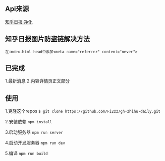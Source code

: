## Api来源
   <a href="https://github.com/Fi2zz/ZhihuDailyPurify"> 知乎日报·净化</a>

## 知乎日报图片防盗链解决方法
    在index.html head中添加<meta name="referrer" content="never">
## 已完成
   1.最新消息
   2.内容详情页正文部分

## 使用
   1.克隆这个repos     `$ git clone https://github.com/Fi2zz/gh-zhihu-daily.git`

   2.安装依赖          `npm install`

   3.启动服务器        `npm run server`

   4.启动开发服务器    `npm run dev`

   5.编译              `npm run build`



